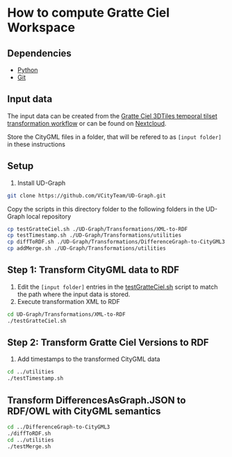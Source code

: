 # How to compute Gratte Ciel Workspace

## Dependencies
- [Python](https://www.python.org/downloads/)
- [Git](https://git-scm.com/downloads)

## Input data
The input data can be created from the [Gratte Ciel 3DTiles temporal tilset transformation workflow](../../3DTiles/GratteCielTemporal2009-2018/Readme.md) or can be found on [Nextcloud](https://partage.liris.cnrs.fr/index.php/s/j5mHkW8TZHtqF5b).

Store the CityGML files in a folder, that will be refered to as `[input folder]` in these instructions

## Setup
1. Install UD-Graph
```bash
git clone https://github.com/VCityTeam/UD-Graph.git
```
Copy the scripts in this directory folder to the following folders in the UD-Graph local repository
```bash
cp testGratteCiel.sh ./UD-Graph/Transformations/XML-to-RDF
cp testTimestamp.sh ./UD-Graph/Transformations/utilities
cp diffToRDF.sh ./UD-Graph/Transformations/DifferenceGraph-to-CityGML3
cp addMerge.sh ./UD-Graph/Transformations/utilities
```
## Step 1: Transform CityGML data to RDF
1. Edit the `[input folder]` entries in the [testGratteCiel.sh](./testGratteCiel.sh) script to match the path where the input data is stored.
2. Execute transformation XML to RDF
```bash
cd UD-Graph/Transformations/XML-to-RDF
./testGratteCiel.sh
``` 

## Step 2: Transform Gratte Ciel Versions to RDF
1. Add timestamps to the transformed CityGML data
```bash
cd ../utilities
./testTimestamp.sh
```

## Transform DifferencesAsGraph.JSON to RDF/OWL with CityGML semantics
```bash
cd ../DifferenceGraph-to-CityGML3
./diffToRDF.sh
cd ../utilities
./testMerge.sh
```